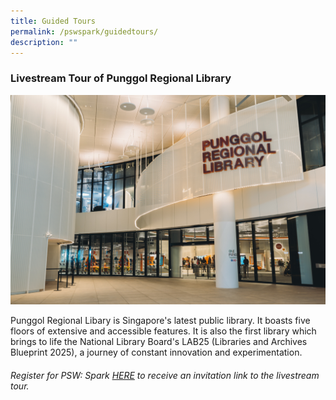 ```yaml
---
title: Guided Tours
permalink: /pswspark/guidedtours/
description: ""
---
```

###  Livestream Tour of Punggol Regional Library
![](/images/punggol%20regional%20library.png)

Punggol Regional Libary is Singapore's latest public library. It boasts five floors of extensive and accessible features. It is also the first library which brings to life the National Library Board's LAB25 (Libraries and Archives Blueprint 2025), a journey of constant innovation and experimentation.

###### Register for PSW: Spark [HERE](https://go.gov.sg/psw2023reg) to receive an invitation link to the livestream tour.